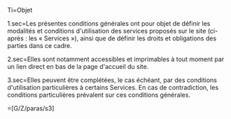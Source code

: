 
Ti=Objet

1.sec=Les présentes conditions générales ont pour objet de définir les modalités et conditions d'utilisation des services proposés sur le site (ci-après : les « Services »), ainsi que de définir les droits et obligations des parties dans ce cadre.

2.sec=Elles sont notamment accessibles et imprimables à tout moment par un lien direct en bas de la page d'accueil du site.

3.sec=Elles peuvent être complétées, le cas échéant, par des conditions d'utilisation particulières à certains Services. En cas de contradiction, les conditions particulières prévalent sur ces conditions générales.

=[G/Z/paras/s3]
